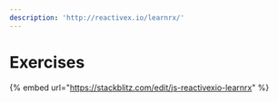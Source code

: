 ```yaml
---
description: 'http://reactivex.io/learnrx/'
---
```


# Exercises

{% embed url="https://stackblitz.com/edit/js-reactivexio-learnrx" %}







